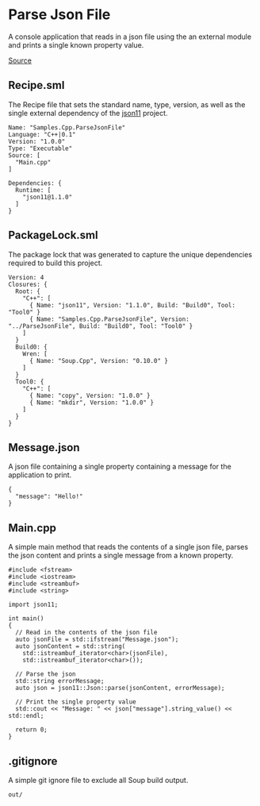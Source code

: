 #  Parse Json File
A console application that reads in a json file using the an external module and prints a single known property value.

[Source](https://github.com/SoupBuild/Soup/tree/main/Samples/Cpp/ParseJsonFile)

## Recipe.sml
The Recipe file that sets the standard name, type, version, as well as the single external dependency of the [json11](https://github.com/dropbox/json11) project.
```
Name: "Samples.Cpp.ParseJsonFile"
Language: "C++|0.1"
Version: "1.0.0"
Type: "Executable"
Source: [
  "Main.cpp"
]

Dependencies: {
  Runtime: [
    "json11@1.1.0"
  ]
}
```

## PackageLock.sml
The package lock that was generated to capture the unique dependencies required to build this project.
```
Version: 4
Closures: {
  Root: {
    "C++": [
      { Name: "json11", Version: "1.1.0", Build: "Build0", Tool: "Tool0" }
      { Name: "Samples.Cpp.ParseJsonFile", Version: "../ParseJsonFile", Build: "Build0", Tool: "Tool0" }
    ]
  }
  Build0: {
    Wren: [
      { Name: "Soup.Cpp", Version: "0.10.0" }
    ]
  }
  Tool0: {
    "C++": [
      { Name: "copy", Version: "1.0.0" }
      { Name: "mkdir", Version: "1.0.0" }
    ]
  }
}
```

## Message.json
A json file containing a single property containing a message for the application to print.
```
{
  "message": "Hello!"
}
```

## Main.cpp
A simple main method that reads the contents of a single json file, parses the json content and prints a single message from a known property.
```
#include <fstream>
#include <iostream>
#include <streambuf>
#include <string>

import json11;

int main()
{
  // Read in the contents of the json file
  auto jsonFile = std::ifstream("Message.json");
  auto jsonContent = std::string(
    std::istreambuf_iterator<char>(jsonFile),
    std::istreambuf_iterator<char>());

  // Parse the json
  std::string errorMessage;
  auto json = json11::Json::parse(jsonContent, errorMessage);

  // Print the single property value
  std::cout << "Message: " << json["message"].string_value() << std::endl;

  return 0;
}
```

## .gitignore
A simple git ignore file to exclude all Soup build output.
```
out/
```